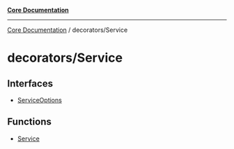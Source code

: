 [**Core Documentation**](../../README.md)

***

[Core Documentation](../../README.md) / decorators/Service

# decorators/Service

## Interfaces

- [ServiceOptions](interfaces/ServiceOptions.md)

## Functions

- [Service](functions/Service.md)
